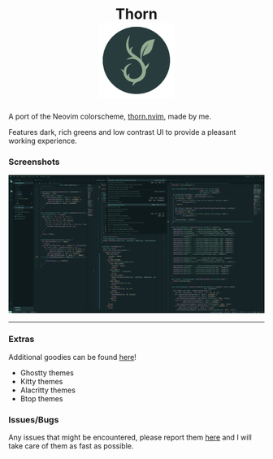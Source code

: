 <h1 align="center">
    Thorn<br/>
    <img src="thorn_logo.png" height="150" >
</h1>

A port of the Neovim colorscheme, [thorn.nvim](https://github.com/jpwol/thorn.nvim), made by me.

Features dark, rich greens and low contrast UI to provide a pleasant working experience.

### Screenshots
<div align="center">
<img src="static/thorn_vscode.png"/>
</div>

---

### Extras
Additional goodies can be found [here](https://github.com/jpwol/thorn.nvim/tree/main/extras)!
- Ghostty themes
- Kitty themes
- Alacritty themes
- Btop themes

### Issues/Bugs
Any issues that might be encountered, please report them [here](https://github.com/jpwol/thorn-vscode-theme/issues) and I will take care of them as fast as possible.